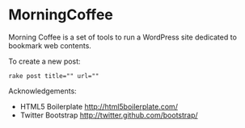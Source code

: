 MorningCoffee
=============

Morning Coffee is a set of tools to run a WordPress site dedicated to bookmark web contents.

To create a new post:

    rake post title="" url=""

Acknowledgements:

* HTML5 Boilerplate http://html5boilerplate.com/
* Twitter Bootstrap http://twitter.github.com/bootstrap/